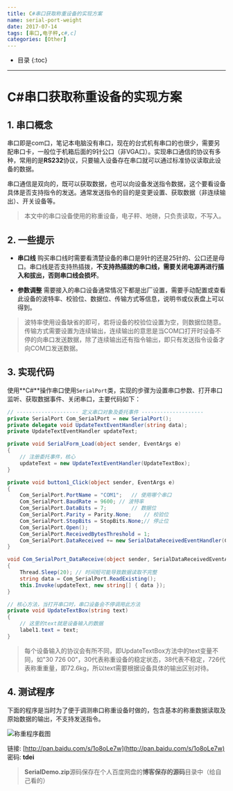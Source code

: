 ```yaml
---
title: C#串口获取称重设备的实现方案
name: serial-port-weight
date: 2017-07-14
tags: [串口,电子秤,c#,c]
categories: [Other]
---
```


* 目录
{:toc}

---

# C#串口获取称重设备的实现方案

## 1. 串口概念

串口即是com口，笔记本电脑没有串口，现在的台式机有串口的也很少，需要另配串口卡，一般位于机箱后面的9针公口（非VGA口）。实现串口通信的协议有多种，常用的是**RS232**协议，只要输入设备存在串口就可以通过标准协议读取此设备的数据。

串口通信是双向的，既可以获取数据，也可以向设备发送指令数据，这个要看设备具体是否支持指令的发送。通常发送指令的目的是变更设置、获取数据（非连续输出）、开关设备等。

> 本文中的串口设备使用的称重设备，电子秤、地磅，只负责读取，不写入。

## 2. 一些提示

* **串口线** 购买串口线时需要看清楚设备的串口是9针的还是25针的、公口还是母口。串口线是否支持热插拨，**不支持热插拨的串口线，需要关闭电源再进行插入和拔出，否则串口线会损坏**。

* **参数调整** 需要接入的串口设备通常情况下都是出厂设置，需要手动配置或查看此设备的波特率、校验位、数据位、传输方式等信息，说明书或仪表盘上可以得到。

> 波特率使用设备缺省的即可，若将设备的校验位设置为空，则数据位随意。传输方式需要设置为连续输出，连续输出的意思是当COM口打开时设备不停的向串口发送数据，除了连续输出还有指令输出，即只有发送指令设备才向COM口发送数据。

## 3. 实现代码

使用**C#**操作串口使用`SerialPort`类，实现的步骤为设置串口参数、打开串口监听、获取数据事件、关闭串口，主要代码如下：

```c#
// -------------------- 定义串口对象及委托事件 --------------------
private SerialPort Com_SerialPort = new SerialPort();
private delegate void UpdateTextEventHandler(string data);
private UpdateTextEventHandler updateText;

private void SerialForm_Load(object sender, EventArgs e)
{
	// 注册委托事件，核心
	updateText = new UpdateTextEventHandler(UpdateTextBox);
}

private void button1_Click(object sender, EventArgs e)
{
	Com_SerialPort.PortName = "COM1";	// 使用哪个串口
	Com_SerialPort.BaudRate = 9600;	// 波特率
	Com_SerialPort.DataBits = 7;		// 数据位
	Com_SerialPort.Parity = Parity.None;	// 校验位
	Com_SerialPort.StopBits = StopBits.None;// 停止位
	Com_SerialPort.Open();
	Com_SerialPort.ReceivedBytesThreshold = 1;
	Com_SerialPort.DataReceived += new SerialDataReceivedEventHandler(Com_SerialPort_DataReceive);
}

void Com_SerialPort_DataReceive(object sender, SerialDataReceivedEventArgs e)
{
	Thread.Sleep(20); // 时间短可能导致数据读取不完整
	string data = Com_SerialPort.ReadExisting();
	this.Invoke(updateText, new string[] { data });
}

// 核心方法，当打开串口时，串口设备会不停调用此方法
private void UpdateTextBox(string text)
{
	// 这里的text就是设备输入的数据
	label1.text = text;
}
```

> 每个设备输入的协议会有所不同，即UpdateTextBox方法中的text变量不同，如"30 726 00"，30代表称重设备的稳定状态，38代表不稳定，726代表称重重量，即72.6kg，所以text需要根据设备具体的输出区别对待。

## 4. 测试程序

下面的程序是当时为了便于调测串口称重设备时做的，包含基本的称重数据读取及原始数据的输出，不支持发送指令。

![称重程序截图](http://ohdpyqlwy.bkt.clouddn.com/12-15-54.png)

链接: [http://pan.baidu.com/s/1o8oLe7w](http://pan.baidu.com/s/1o8oLe7w)  密码: **tdei**

> **SerialDemo.zip**源码保存在个人百度网盘的**博客保存的源码**目录中（给自己看的）

